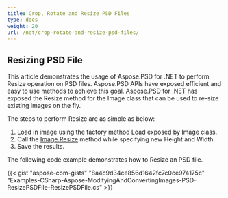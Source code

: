```yaml
---
title: Crop, Rotate and Resize PSD Files
type: docs
weight: 20
url: /net/crop-rotate-and-resize-psd-files/
---
```



## **Resizing PSD File**
This article demonstrates the usage of Aspose.PSD for .NET to perform Resize operation on PSD files. Aspose.PSD APIs have exposed efficient and easy to use methods to achieve this goal. Aspose.PSD for .NET has exposed the Resize method for the Image class that can be used to re-size existing images on the fly.

The steps to perform Resize are as simple as below:

1. Load in image using the factory method Load exposed by Image class.
1. Call the [Image.Resize](https://apireference.aspose.com/psd/net/aspose.psd/image/methods/resize) method while specifying new Height and Width.
1. Save the results.

The following code example demonstrates how to Resize an PSD file.



{{< gist "aspose-com-gists" "8a4c9d34ce856d1642fc7c0ce974175c" "Examples-CSharp-Aspose-ModifyingAndConvertingImages-PSD-ResizePSDFile-ResizePSDFile.cs" >}}
